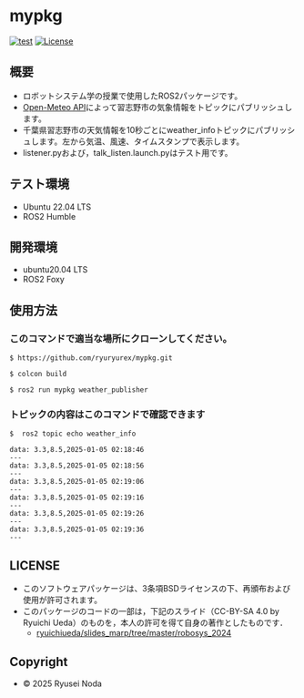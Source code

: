 # mypkg

[![test](https://github.com/ryuryurex/mypkg/actions/workflows/test.yml/badge.svg)](https://github.com/ryuryurex/mypkg/actions/workflows/test.yml)
[![License](https://img.shields.io/badge/License-BSD--3--Clause-blue.svg)](https://github.com/ryuryurex/mypkg/blob/main/LICENSE)

## 概要
- ロボットシステム学の授業で使用したROS2パッケージです。
- [Open-Meteo API](https://open-meteo.com/)によって習志野市の気象情報をトピックにパブリッシュします。
- 千葉県習志野市の天気情報を10秒ごとにweather_infoトピックにパブリッシュします。左から気温、風速、タイムスタンプで表示します。
- listener.pyおよび，talk_listen.launch.pyはテスト用です。

## テスト環境
* Ubuntu 22.04 LTS
* ROS2 Humble 

## 開発環境
* ubuntu20.04 LTS
* ROS2 Foxy

## 使用方法
### このコマンドで適当な場所にクローンしてください。
```shell
$ https://github.com/ryuryurex/mypkg.git
```
```shell
$ colcon build
```
```shellこのコマンドで実行します
$ ros2 run mypkg weather_publisher
```

### トピックの内容はこのコマンドで確認できます
```shell
$  ros2 topic echo weather_info
```
```shell
data: 3.3,8.5,2025-01-05 02:18:46
---
data: 3.3,8.5,2025-01-05 02:18:56
---
data: 3.3,8.5,2025-01-05 02:19:06
---
data: 3.3,8.5,2025-01-05 02:19:16
---
data: 3.3,8.5,2025-01-05 02:19:26
---
data: 3.3,8.5,2025-01-05 02:19:36
---
```

## LICENSE
* このソフトウェアパッケージは、3条項BSDライセンスの下、再頒布および使用が許可されます。
* このパッケージのコードの一部は，下記のスライド（CC-BY-SA 4.0 by Ryuichi Ueda）のものを，本人の許可を得て自身の著作としたものです．
    * [ryuichiueda/slides_marp/tree/master/robosys_2024](https://github.com/ryuichiueda/slides_marp/tree/master/robosys2024)

## Copyright
* © 2025 Ryusei Noda
